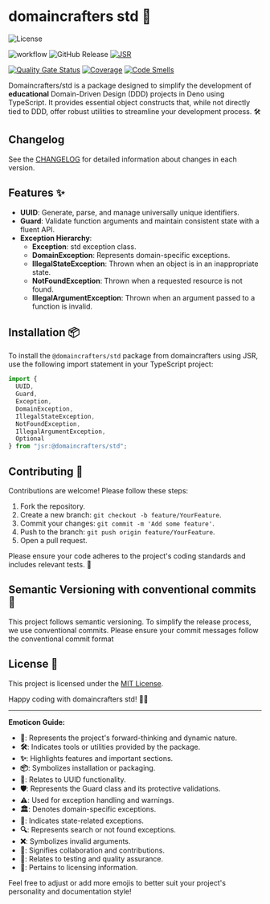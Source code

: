 # domaincrafters std 🚀

![License](https://img.shields.io/badge/license-MIT-blue.svg)

![workflow](https://github.com/domaincrafters/ddd_deno_std/actions/workflows/ci.yml/badge.svg)
![GitHub Release](https://img.shields.io/github/v/release/domaincrafters/ddd_deno_std)
[![JSR](https://jsr.io/badges/@domaincrafters/std)](https://jsr.io/@domaincrafters/std)

[![Quality Gate Status](https://sonarcloud.io/api/project_badges/measure?project=domaincrafters.deno.std&metric=alert_status)](https://sonarcloud.io/summary/new_code?id=domaincrafters.deno.std)
[![Coverage](https://sonarcloud.io/api/project_badges/measure?project=domaincrafters.deno.std&metric=coverage)](https://sonarcloud.io/summary/new_code?id=domaincrafters.deno.std)
[![Code Smells](https://sonarcloud.io/api/project_badges/measure?project=domaincrafters.deno.std&metric=code_smells)](https://sonarcloud.io/summary/new_code?id=domaincrafters.deno.std)


Domaincrafters/std is a package designed to simplify the development of **educational** Domain-Driven Design (DDD) projects in Deno using TypeScript. It provides essential object constructs that, while not directly tied to DDD, offer robust utilities to streamline your development process. 🛠️

## Changelog

See the [CHANGELOG](CHANGELOG.md) for detailed information about changes in each version.

## Features ✨

- **UUID**: Generate, parse, and manage universally unique identifiers.
- **Guard**: Validate function arguments and maintain consistent state with a fluent API.
- **Exception Hierarchy**:
  - **Exception**: std exception class.
  - **DomainException**: Represents domain-specific exceptions.
  - **IllegalStateException**: Thrown when an object is in an inappropriate state.
  - **NotFoundException**: Thrown when a requested resource is not found.
  - **IllegalArgumentException**: Thrown when an argument passed to a function is invalid.

## Installation 📦

To install the `@domaincrafters/std` package from domaincrafters using JSR, use the following import statement in your TypeScript project:

```typescript
import {
  UUID,
  Guard,
  Exception,
  DomainException,
  IllegalStateException,
  NotFoundException,
  IllegalArgumentException,
  Optional
} from "jsr:@domaincrafters/std";
```

## Contributing 🤝

Contributions are welcome! Please follow these steps:

1. Fork the repository.
2. Create a new branch: `git checkout -b feature/YourFeature`.
3. Commit your changes: `git commit -m 'Add some feature'`.
4. Push to the branch: `git push origin feature/YourFeature`.
5. Open a pull request.

Please ensure your code adheres to the project's coding standards and includes relevant tests. 🧪

## Semantic Versioning with conventional commits 🔄

This project follows semantic versioning. To simplify the release process, we use conventional commits. 
Please ensure your commit messages follow the conventional commit format


## License 📝

This project is licensed under the [MIT License](LICENSE).

Happy coding with domaincrafters std! 🚀✨

---

**Emoticon Guide:**

- **🚀**: Represents the project's forward-thinking and dynamic nature.
- **🛠️**: Indicates tools or utilities provided by the package.
- **✨**: Highlights features and important sections.
- **📦**: Symbolizes installation or packaging.
- **🔑**: Relates to UUID functionality.
- **🛡️**: Represents the Guard class and its protective validations.
- **⚠️**: Used for exception handling and warnings.
- **🏛️**: Denotes domain-specific exceptions.
- **🔄**: Indicates state-related exceptions.
- **🔍**: Represents search or not found exceptions.
- **❌**: Symbolizes invalid arguments.
- **🤝**: Signifies collaboration and contributions.
- **🧪**: Relates to testing and quality assurance.
- **📝**: Pertains to licensing information.

Feel free to adjust or add more emojis to better suit your project's personality and documentation style!
